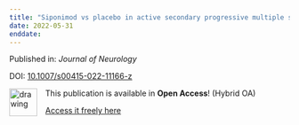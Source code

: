 ```yaml
---
title: "Siponimod vs placebo in active secondary progressive multiple sclerosis: a post hoc analysis from the phase 3 EXPAND study"
date: 2022-05-31
enddate:
---
```


Published in: *Journal of Neurology*

DOI: [10.1007/s00415-022-11166-z](https://doi.org/10.1007/s00415-022-11166-z)

<img src="https://upload.wikimedia.org/wikipedia/commons/thumb/7/77/Open_Access_logo_PLoS_transparent.svg/800px-Open_Access_logo_PLoS_transparent.svg.png" alt="drawing" width="50" align="left"/> &nbsp;&nbsp;&nbsp;This publication is available in **Open Access**! (Hybrid OA)

&nbsp;&nbsp;&nbsp;<a href="https://link.springer.com/content/pdf/10.1007/s00415-022-11166-z.pdf">Access it freely here</a>

